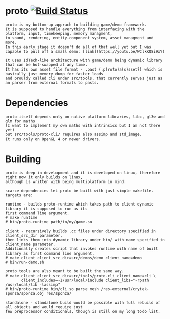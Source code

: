 # proto [![Build Status](https://travis-ci.org/kcpikkt/proto.svg?branch=master)](https://travis-ci.org/kcpikkt/proto)
    proto is my bottom-up apprach to building game/demo framework.
    It is supposed to handle everything from interfacing with the platform, input, timekeeping, memory managment, 
    to sound, rendering, entity-component system, asset managment and more.
    In this early stage it doesn't do all of that well yet but I was capable to pull off a small demo: [link](https://youtu.be/WClkKQ8i9xY)

    It uses IdTech-like architecture with game/demo being dynamic library that can be hot-swapped at any time.
    It has its own asset file format - .past (.p(roto)a(s)sset?) which is basically just memory dump for faster loads
    and prouldy called cli under src/tools, that currently serves just as an parser from external formats to pasts.
 
# Dependencies
    proto itself depends only on native platform libraries, libc, gl3w and glm for maths
    (I want to implement my own maths with intrinsics but I am not there yet)
    but src/tools/proto-cli/ requires also assimp and std_image.
    It runs only on OpenGL 4 or newer drivers.

# Building
    proto is deep in development and it is developed on linux, therefore right now it only builds on linux,
    although is written with being multiplatform in mind.

    scarce dependencies let proto be built with just simple makefile. targets are:

    runtime - builds proto-runtime which takes path to client dynamic library it is supposed to run as its
    first command line argument.
    # make runtime
    # bin/proto-runtime path/to/my/game.so

    client - recursively builds .cc files under directory specified in client_src_dir parameter,
    then links them into dynamic library under bin/ with name specified in client_name parameter.
    Additionally creates script that invokes runtime with name of built library as first command line argument.
    # make client client_src_dir=src/demos/demo client_name=demo
    # bin/run-demo.sh

    proto tools are also meant to be built the same way.
    # make client client_src_dir=src/tools/proto-cli client_name=cli \
           client_includes=-I/usr/local/include client_libs="-rpath /usr/local/lib -lassimp" 
    # bin/proto-runtime bin/cli.so parse mesh /res-external/crytek-sponza/sponza.obj res/sponza/
   
    standalone - standalone build would be possible with full rebuild of all objects and would require just
    few preprocessor conditionals, though is still on my long todo list. 
